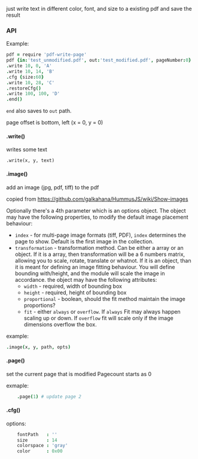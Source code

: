 just write text in different color, font, and size to a existing pdf and save the result

### API

Example:
```coffeescript
pdf = require 'pdf-write-page'
pdf {in:'test_unmodified.pdf', out:'test_modified.pdf', pageNumber:0}
.write 10, 0, 'A'
.write 10, 14, 'B'
.cfg {size:60}
.write 10, 28, 'C'
.restoreCfg()
.write 100, 100, 'D'
.end()
```

`end` also saves to `out` path.

page offset is bottom, left (x = 0, y = 0)

#### .write()
writes some text

    .write(x, y, text)

#### .image()
add an image (jpg, pdf, tiff) to the pdf

copied from <https://github.com/galkahana/HummusJS/wiki/Show-images>

Optionally there's a 4th parameter which is an options object. The object may have the following properties, to modify the default image placement behaviour:

* `index` - for multi-page image formats (tiff, PDF), `index` determines the page to show. Default is the first image in the collection.
* `transformation` - transformation method. Can be either a array or an object. If it is a array, then transformation will be a 6 numbers matrix, allowing you to scale, rotate, translate or whatnot. If it is an object, than it is meant for defining an image fitting behaviour. You will define bounding with/height, and the module will scale the image in accordance. the object may have the following attributes:
    *  `width` - required, width of bounding box
    * `height` - required, height of bounding box
    * `proportional` - boolean, should the fit method maintain the image proportions?
    * `fit` - either `always` or `overflow`. If `always` Fit may always happen scaling up or down. If `overflow` fit will scale only if the image dimensions overflow the box.

example:
```coffeescript
.image(x, y, path, opts)
```

#### .page()
set the current page that is modified
Pagecount starts as 0

exmaple:
```coffeescript
    .page(1) # update page 2
```

#### .cfg()
options:
```coffeescript
    fontPath   : ''
    size       : 14
    colorspace : 'gray'
    color      : 0x00
```

